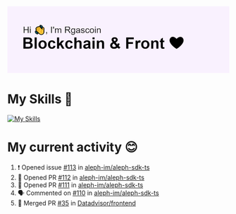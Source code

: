 <!--
**Rgascoin/Rgascoin** is a ✨ _special_ ✨ repository because its `README.md` (this file) appears on your GitHub profile.
-->

![image info](./header.png)


# My Skills 🌟

[![My Skills](https://skillicons.dev/icons?i=solidity,nextjs,tailwind,react,nodejs,ts,docker,jest,py,postgres,git,bash,cpp)](https://skillicons.dev)


# My current activity 😊

<!--START_SECTION:activity-->
1. ❗️ Opened issue [#113](https://github.com/aleph-im/aleph-sdk-ts/issues/113) in [aleph-im/aleph-sdk-ts](https://github.com/aleph-im/aleph-sdk-ts)
2. 💪 Opened PR [#112](https://github.com/aleph-im/aleph-sdk-ts/pull/112) in [aleph-im/aleph-sdk-ts](https://github.com/aleph-im/aleph-sdk-ts)
3. 💪 Opened PR [#111](https://github.com/aleph-im/aleph-sdk-ts/pull/111) in [aleph-im/aleph-sdk-ts](https://github.com/aleph-im/aleph-sdk-ts)
4. 🗣 Commented on [#110](https://github.com/aleph-im/aleph-sdk-ts/issues/110) in [aleph-im/aleph-sdk-ts](https://github.com/aleph-im/aleph-sdk-ts)
5. 🎉 Merged PR [#35](https://github.com/Datadvisor/frontend/pull/35) in [Datadvisor/frontend](https://github.com/Datadvisor/frontend)
<!--END_SECTION:activity-->

